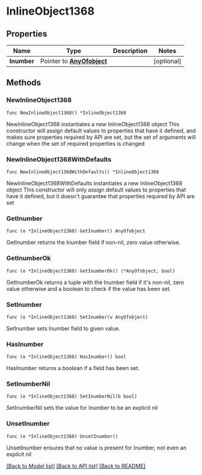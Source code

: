 # InlineObject1368

## Properties

Name | Type | Description | Notes
------------ | ------------- | ------------- | -------------
**Inumber** | Pointer to [**AnyOfobject**](anyOf&lt;object&gt;.md) |  | [optional] 

## Methods

### NewInlineObject1368

`func NewInlineObject1368() *InlineObject1368`

NewInlineObject1368 instantiates a new InlineObject1368 object
This constructor will assign default values to properties that have it defined,
and makes sure properties required by API are set, but the set of arguments
will change when the set of required properties is changed

### NewInlineObject1368WithDefaults

`func NewInlineObject1368WithDefaults() *InlineObject1368`

NewInlineObject1368WithDefaults instantiates a new InlineObject1368 object
This constructor will only assign default values to properties that have it defined,
but it doesn't guarantee that properties required by API are set

### GetInumber

`func (o *InlineObject1368) GetInumber() AnyOfobject`

GetInumber returns the Inumber field if non-nil, zero value otherwise.

### GetInumberOk

`func (o *InlineObject1368) GetInumberOk() (*AnyOfobject, bool)`

GetInumberOk returns a tuple with the Inumber field if it's non-nil, zero value otherwise
and a boolean to check if the value has been set.

### SetInumber

`func (o *InlineObject1368) SetInumber(v AnyOfobject)`

SetInumber sets Inumber field to given value.

### HasInumber

`func (o *InlineObject1368) HasInumber() bool`

HasInumber returns a boolean if a field has been set.

### SetInumberNil

`func (o *InlineObject1368) SetInumberNil(b bool)`

 SetInumberNil sets the value for Inumber to be an explicit nil

### UnsetInumber
`func (o *InlineObject1368) UnsetInumber()`

UnsetInumber ensures that no value is present for Inumber, not even an explicit nil

[[Back to Model list]](../README.md#documentation-for-models) [[Back to API list]](../README.md#documentation-for-api-endpoints) [[Back to README]](../README.md)


